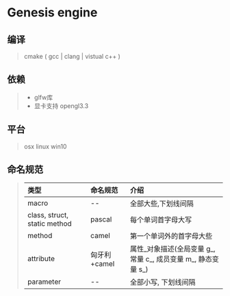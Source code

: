 # Genesis engine

## 编译
> cmake ( gcc | clang | vistual c++ )

## 依赖
>- glfw库
>- 显卡支持 opengl3.3 

## 平台
> osx linux win10

## 命名规范

>|类型                             |命名规范           |介绍                                                   |
>|:------------------------------ |:---------------- |:---------------------------------------------------- |
>|macro                           |--                |全部大些,下划线间隔                                      |
>|class, struct, static method    |pascal            |每个单词首字母大写                                       |
>|method                          |camel             |第一个单词外的首字母大些                                  |
>|attribute                       |匈牙利+camel       |属性_对象描述(全局变量 g_, 常量 c_, 成员变量 m_, 静态变量 s_)|
>|parameter                       |--                |全部小写, 下划线间隔                                     |

